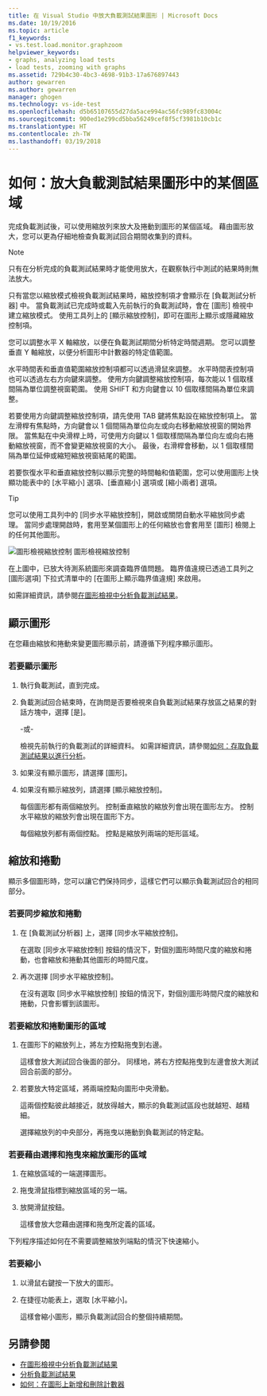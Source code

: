 ```yaml
---
title: 在 Visual Studio 中放大負載測試結果圖形 | Microsoft Docs
ms.date: 10/19/2016
ms.topic: article
f1_keywords:
- vs.test.load.monitor.graphzoom
helpviewer_keywords:
- graphs, analyzing load tests
- load tests, zooming with graphs
ms.assetid: 729b4c30-4bc3-4698-91b3-17a676897443
author: gewarren
ms.author: gewarren
manager: ghogen
ms.technology: vs-ide-test
ms.openlocfilehash: d5b65107655d27da5ace994ac56fc989fc83004c
ms.sourcegitcommit: 900ed1e299cd5bba56249cef8f5cf3981b10cb1c
ms.translationtype: HT
ms.contentlocale: zh-TW
ms.lasthandoff: 03/19/2018
---
```

# <a name="how-to-zoom-in-on-a-region-of-the-graph-in-load-test-results"></a>如何：放大負載測試結果圖形中的某個區域

完成負載測試後，可以使用縮放列來放大及捲動到圖形的某個區域。 藉由圖形放大，您可以更為仔細地檢查負載測試回合期間收集到的資料。

> [!NOTE]
> 只有在分析完成的負載測試結果時才能使用放大，在觀察執行中測試的結果時則無法放大。

 只有當您以縮放模式檢視負載測試結果時，縮放控制項才會顯示在 [負載測試分析器] 中。 當負載測試已完成時或載入先前執行的負載測試時，會在 [圖形] 檢視中建立縮放模式。 使用工具列上的 [顯示縮放控制]，即可在圖形上顯示或隱藏縮放控制項。

 您可以調整水平 X 軸縮放，以便在負載測試期間分析特定時間週期。 您可以調整垂直 Y 軸縮放，以便分析圖形中計數器的特定值範圍。

 水平時間表和垂直值範圍縮放控制項都可以透過滑鼠來調整。 水平時間表控制項也可以透過左右方向鍵來調整。 使用方向鍵調整縮放控制項，每次能以 1 個取樣間隔為單位調整視窗範圍。 使用 SHIFT 和方向鍵會以 10 個取樣間隔為單位來調整。

 若要使用方向鍵調整縮放控制項，請先使用 TAB 鍵將焦點設在縮放控制項上。 當左滑桿有焦點時，方向鍵會以 1 個間隔為單位向左或向右移動縮放視窗的開始界限。 當焦點在中央滑桿上時，可使用方向鍵以 1 個取樣間隔為單位向左或向右捲動縮放視窗，而不會變更縮放視窗的大小。 最後，右滑桿會移動，以 1 個取樣間隔為單位延伸或縮短縮放視窗結尾的範圍。

 若要恢復水平和垂直縮放控制以顯示完整的時間軸和值範圍，您可以使用圖形上快顯功能表中的 [水平縮小] 選項、[垂直縮小] 選項或 [縮小兩者] 選項。

> [!TIP]
> 您可以使用工具列中的 [同步水平縮放控制]，開啟或關閉自動水平縮放同步處理。 當同步處理開啟時，套用至某個圖形上的任何縮放也會套用至 [圖形] 檢閱上的任何其他圖形。

 ![圖形檢視縮放控制](../test/media/ltest_zoomcontrol.png "LTest_ZoomControl") 圖形檢視縮放控制

 在上圖中，已放大待測系統圖形來調查臨界值問題。 臨界值違規已透過工具列之 [圖形選項] 下拉式清單中的 [在圖形上顯示臨界值違規] 來啟用。

 如需詳細資訊，請參閱[在圖形檢視中分析負載測試結果](../test/analyze-load-test-results-in-the-graphs-view.md)。

## <a name="displaying-graphs"></a>顯示圖形
 在您藉由縮放和捲動來變更圖形顯示前，請遵循下列程序顯示圖形。

### <a name="to-display-graphs"></a>若要顯示圖形

1.  執行負載測試，直到完成。

2.  負載測試回合結束時，在詢問是否要檢視來自負載測試結果存放區之結果的對話方塊中，選擇 [是]。

     \-或-

     檢視先前執行的負載測試的詳細資料。 如需詳細資訊，請參閱[如何：存取負載測試結果以進行分析](../test/how-to-access-load-test-results-for-analysis.md)。

3.  如果沒有顯示圖形，請選擇 [圖形]。

4.  如果沒有顯示縮放列，請選擇 [顯示縮放控制]。

     每個圖形都有兩個縮放列。 控制垂直縮放的縮放列會出現在圖形左方。 控制水平縮放的縮放列會出現在圖形下方。

     每個縮放列都有兩個控點。 控點是縮放列兩端的矩形區域。

## <a name="zooming-and-scrolling"></a>縮放和捲動
 顯示多個圖形時，您可以讓它們保持同步，這樣它們可以顯示負載測試回合的相同部分。

### <a name="to-synchronize-zooming-and-scrolling"></a>若要同步縮放和捲動

1.  在 [負載測試分析器] 上，選擇 [同步水平縮放控制]。

     在選取 [同步水平縮放控制] 按鈕的情況下，對個別圖形時間尺度的縮放和捲動，也會縮放和捲動其他圖形的時間尺度。

2.  再次選擇 [同步水平縮放控制]。

     在沒有選取 [同步水平縮放控制] 按鈕的情況下，對個別圖形時間尺度的縮放和捲動，只會影響到該圖形。

### <a name="to-zoom-and-scroll-to-a-region-of-the-graph"></a>若要縮放和捲動圖形的區域

1.  在圖形下的縮放列上，將左方控點拖曳到右邊。

     這樣會放大測試回合後面的部分。 同樣地，將右方控點拖曳到左邊會放大測試回合前面的部分。

2.  若要放大特定區域，將兩端控點向圖形中央滑動。

     這兩個控點彼此越接近，就放得越大，顯示的負載測試區段也就越短、越精細。

     選擇縮放列的中央部分，再拖曳以捲動到負載測試的特定點。

### <a name="to-zoom-to-a-region-of-the-graph-by-choosing-and-dragging"></a>若要藉由選擇和拖曳來縮放圖形的區域

1.  在縮放區域的一端選擇圖形。

2.  拖曳滑鼠指標到縮放區域的另一端。

3.  放開滑鼠按鈕。

     這樣會放大您藉由選擇和拖曳所定義的區域。

 下列程序描述如何在不需要調整縮放列端點的情況下快速縮小。

### <a name="to-zoom-out"></a>若要縮小

1.  以滑鼠右鍵按一下放大的圖形。

2.  在捷徑功能表上，選取 [水平縮小]。

     這樣會縮小圖形，顯示負載測試回合的整個持續期間。

## <a name="see-also"></a>另請參閱

- [在圖形檢視中分析負載測試結果](../test/analyze-load-test-results-in-the-graphs-view.md)
- [分析負載測試結果](../test/analyze-load-test-results-using-the-load-test-analyzer.md)
- [如何：在圖形上新增和刪除計數器](../test/how-to-add-and-delete-counters-on-graphs-in-load-test-results.md)